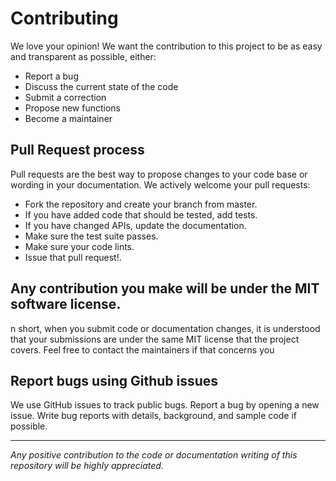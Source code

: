 # Contributing

We love your opinion! We want the contribution to this project to be as easy and transparent as possible, either:

- Report a bug
- Discuss the current state of the code
- Submit a correction
- Propose new functions
- Become a maintainer

## Pull Request process

Pull requests are the best way to propose changes to your code base or wording in your documentation. We actively welcome your pull requests:

- Fork the repository and create your branch from master.
- If you have added code that should be tested, add tests.
- If you have changed APIs, update the documentation.
- Make sure the test suite passes.
- Make sure your code lints.
- Issue that pull request!.

## Any contribution you make will be under the MIT software license.

n short, when you submit code or documentation changes, it is understood that your submissions are under the same MIT license that the project covers. Feel free to contact the maintainers if that concerns you

## Report bugs using Github issues

We use GitHub issues to track public bugs. Report a bug by opening a new issue.
Write bug reports with details, background, and sample code if possible.

------------


*Any positive contribution to the code or documentation writing of this repository will be highly appreciated.*
